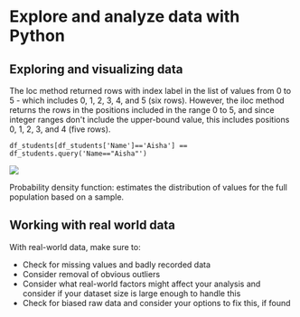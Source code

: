# Explore and analyze data with Python

## Exploring and visualizing data

The loc method returned rows with index label in the list of values from 0 to 5 - which includes 0, 1, 2, 3, 4, and 5 (six rows). However, the iloc method returns the rows in the positions included in the range 0 to 5, and since integer ranges don't include the upper-bound value, this includes positions 0, 1, 2, 3, and 4 (five rows).

```df_students[df_students['Name']=='Aisha'] == df_students.query('Name=="Aisha"')```

![](../_images/viz_data_distribution.jpeg)

Probability density function: estimates the distribution of values for the full population based on a sample.

## Working with real world data

With real-world data, make sure to: 
- Check for missing values and badly recorded data
- Consider removal of obvious outliers
- Consider what real-world factors might affect your analysis and consider if your dataset size is large enough to handle this
- Check for biased raw data and consider your options to fix this, if found